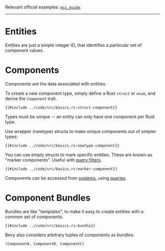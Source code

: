 Relevant official examples:
[`ecs_guide`](https://github.com/bevyengine/bevy/blob/latest/examples/ecs/ecs_guide.rs).

---

# Entities

Entities are just a simple integer ID, that identifies a particular set of
component values.

# Components

Components are the data associated with entities.

To create a new component type, simply define a Rust `struct` or `enum`, and
derive the `Component` trait.

```rust,no_run,noplayground
{{#include ../code/src/basics.rs:struct-component}}
```

Types must be unique -- an entity can only have one component per Rust type.

Use wrapper (newtype) structs to make unique components out of simpler types:

```rust,no_run,noplayground
{{#include ../code/src/basics.rs:newtype-component}}
```

You can use empty structs to mark specific entities. These are known as "marker
components". Useful with [query filters](./queries.md#filter-by-component).

```rust,no_run,noplayground
{{#include ../code/src/basics.rs:marker-component}}
```

Components can be accessed from [systems](./systems.md), using [queries](./queries.md). 

# Component Bundles

Bundles are like "templates", to make it easy to create entities with a
common set of components.

```rust,no_run,noplayground
{{#include ../code/src/basics.rs:bundle}}
```

Bevy also considers arbitrary tuples of components as bundles:

```
(ComponentA, ComponentB, ComponentC)
```
